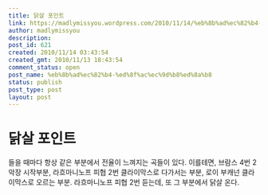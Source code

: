 ```yaml
---
title: 닭살 포인트
link: https://madlymissyou.wordpress.com/2010/11/14/%eb%8b%ad%ec%82%b4-%ed%8f%ac%ec%9d%b8%ed%8a%b8/
author: madlymissyou
description: 
post_id: 621
created: 2010/11/14 03:43:54
created_gmt: 2010/11/13 18:43:54
comment_status: open
post_name: %eb%8b%ad%ec%82%b4-%ed%8f%ac%ec%9d%b8%ed%8a%b8
status: publish
post_type: post
layout: post
---
```


# 닭살 포인트

들을 때마다 항상 같은 부분에서 전율이 느껴지는 곡들이 있다. 이를테면, 브람스 4번 2악장 시작부분, 라흐마니노프 피협 2번 클라이막스로 다가서는 부분, 로이 부캐넌 <The Messiah Will Come Again> 클라이막스로 오르는 부분. 라흐마니노프 피협 2번 듣는데, 또 그 부분에서 닭살 온다.
